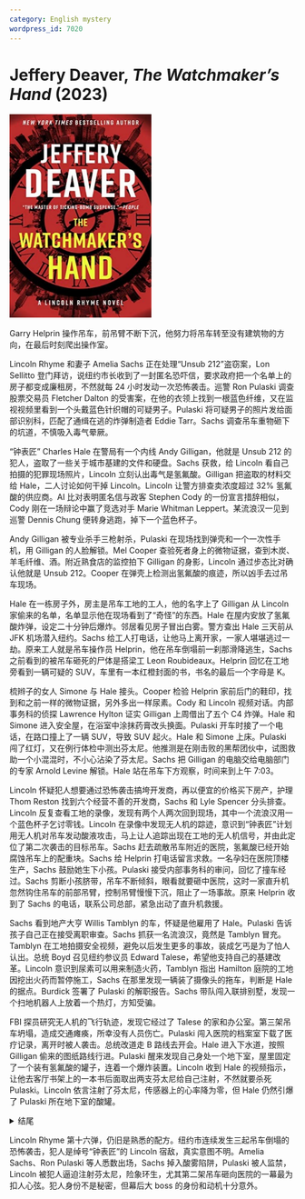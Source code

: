 ```yaml
---
category: English mystery
wordpress_id: 7020
---
```


# Jeffery Deaver, <i>The Watchmaker’s Hand</i> (2023)

<img src=images/2023_cover.jpg width=250/>

Garry Helprin 操作吊车，前吊臂不断下沉，他努力将吊车转至没有建筑物的方向，在最后时刻爬出操作室。

Lincoln Rhyme 和妻子 Amelia Sachs 正在处理“Unsub 212”盗窃案，Lon Sellitto 登门拜访，说纽约市长收到了一封匿名恐吓信，要求政府把一个名单上的房子都变成廉租房，不然就每 24 小时发动一次恐怖袭击。巡警 Ron Pulaski 调查股票交易员 Fletcher Dalton 的受害案，在他的衣领上找到一根蓝色纤维，又在监视视频里看到一个头戴蓝色针织帽的可疑男子。Pulaski 将可疑男子的照片发给面部识别科，匹配了通缉在逃的炸弹制造者 Eddie Tarr。Sachs 调查吊车重物砸下的坑道，不慎吸入毒气晕厥。

“钟表匠” Charles Hale 在警局有一个内线 Andy Gilligan，他就是 Unsub 212 的犯人，盗取了一些关于城市基建的文件和硬盘。Sachs 获救，给 Lincoln 看自己拍摄的犯罪现场照片，Lincoln 立刻认出毒气是氢氟酸。Gilligan 把盗取的材料交给 Hale，二人讨论如何干掉 Lincoln。Lincoln 让警方排查卖浓度超过 32% 氢氟酸的供应商。AI 比对表明匿名信与政客 Stephen Cody 的一份宣言措辞相似，Cody 刚在一场辩论中赢了竞选对手 Marie Whitman Leppert。某流浪汉一见到巡警 Dennis Chung 便转身逃跑，掉下一个蓝色杯子。

Andy Gilligan 被专业杀手三枪射杀，Pulaski 在现场找到弹壳和一个一次性手机，用 Gilligan 的人脸解锁。Mel Cooper 查验死者身上的微物证据，查到木炭、羊毛纤维、酒。附近熟食店的监控拍下 Gilligan 的身影，Lincoln 通过步态比对确认他就是 Unsub 212。Cooper 在弹壳上检测出氢氟酸的痕迹，所以凶手去过吊车现场。

Hale 在一栋房子外，房主是吊车工地的工人，他的名字上了 Gilligan 从 Lincoln 家偷来的名单，名单显示他在现场看到了“奇怪”的东西。Hale 在屋内安放了氢氟酸炸弹，设定二十分钟后爆炸。邻居看见房子冒出白雾。警方查出 Hale 三天前从 JFK 机场潜入纽约。Sachs 给工人打电话，让他马上离开家，一家人堪堪逃过一劫。原来工人就是吊车操作员 Helprin，他在吊车倒塌前一刹那滑降逃生，Sachs 之前看到的被吊车砸死的尸体是搭梁工 Leon Roubideaux。Helprin 回忆在工地旁看到一辆可疑的 SUV，车里有一本红橙封面的书，书名的最后一个字母是 K。

梳辫子的女人 Simone 与 Hale 接头。Cooper 检验 Helprin 家前后门的鞋印，找到和之前一样的微物证据，另外多出一样尿素。Cody 和 Lincoln 视频对话。内部事务科的侦探 Lawrence Hylton 证实 Gilligan 上周借出了五个 C4 炸弹。Hale 和 Simone 进入安全屋，在浴室中涂抹药膏改头换面。Pulaski 开车时接了一个电话，在路口撞上了一辆 SUV，导致 SUV 起火。Hale 和 Simone 上床。Pulaski 闯了红灯，又在例行体检中测出芬太尼。他推测是在刚击败的黑帮团伙中，试图救助一个小混混时，不小心沾染了芬太尼。Sachs 把 Gilligan 的电脑交给电脑部门的专家 Arnold Levine 解锁。Hale 站在吊车下方观察，时间来到上午 7:03。

Lincoln 怀疑犯人想要通过恐怖袭击搞垮开发商，再以便宜的价格买下房产，护理 Thom Reston 找到六个经营不善的开发商，Sachs 和 Lyle Spencer 分头排查。Lincoln 反复查看工地的录像，发现有两个人两次回到现场，其中一个流浪汉用一个蓝色杯子乞讨零钱。Lincoln 在录像中发现无人机的踪迹，意识到“钟表匠”计划用无人机对吊车发动酸液攻击，马上让人追踪出现在工地的无人机信号，并由此定位了第二次袭击的目标吊车。Sachs 赶去疏散吊车附近的医院，氢氟酸已经开始腐蚀吊车上的配重块。Sachs 给 Helprin 打电话留言求救。一名孕妇在医院顶楼生产，Sachs 鼓励她生下小孩。Pulaski 接受内部事务科的审问，回忆了撞车经过。Sachs 剪断小孩脐带，吊车不断倾斜，眼看就要砸中医院，这时一家直升机忽然钩住吊车的前部吊臂，控制吊臂慢慢下沉，阻止了一场事故。原来 Helprin 收到了 Sachs 的电话，联系公司总部，紧急出动了直升机救援。

Sachs 看到地产大亨 Willis Tamblyn 的车，怀疑是他雇用了 Hale。Pulaski 告诉孩子自己正在接受离职审查。Sachs 抓获一名流浪汉，竟然是 Tamblyn 冒充。Tamblyn 在工地拍摄安全视频，避免以后发生更多的事故，装成乞丐是为了怕人认出。总统 Boyd 召见纽约参议员 Edward Talese，希望他支持自己的基建改革。Lincoln 意识到尿素可以用来制造火药，Tamblyn 指出 Hamilton 庭院的工地因挖出火药而暂停施工，Sachs 在那里发现一辆装了摄像头的拖车，判断是 Hale 的据点。Burdick 签署了 Pulaski 的解职报告。Sachs 带队闯入联排别墅，发现一个扫地机器人上放着一个热灯，方知受骗。

FBI 探员研究无人机的飞行轨迹，发现它经过了 Talese 的家和办公室。第三架吊车坍塌，造成交通瘫痪，所幸没有人员伤亡。Pulaski 闯入医院的档案室下载了医疗记录，离开时被人袭击。总统改道走 B 路线去开会。Hale 进入下水道，按照 Gilligan 偷来的图纸路线行进。Pulaski 醒来发现自己身处一个地下室，屋里固定了一个装有氢氟酸的罐子，连着一个爆炸装置。Lincoln 收到 Hale 的视频指示，让他去客厅书架上的一本书后面取出两支芬太尼给自己注射，不然就要杀死 Pulaski。Lincoln 依言注射了芬太尼，传感器上的心率降为零，但 Hale 仍然引爆了 Pulaski 所在地下室的酸罐。

<details><summary>结尾</summary>
Pulaski 鞋子里装了追踪器，醒来后十分钟就被警方解救。Lincoln 提前在书架后面找到了注射器，把里面的芬太尼换成了蒸馏水。Hale 杀死 Gilligan 并留下一台他的电脑，然后化装为电脑专家 Arnold Levine 联系 Sachs，获取搜查令进入地下服务器中心。Gilligan 交代动机是为了用病毒修改网络时间，攻击银行账户，盗取资金。Hale 放倒第三台吊车，假装刺杀总统，是为了造成网络堵塞，方便攻击。Hale 车里的书是《纽约的鸟》。Lincoln 和 Hale 单独会面，Andy Gilligan 的兄弟 Mick 将 Hale 远程狙杀。

Pulaski 揪出车祸 SUV 的乘客 Natalia Baskov、Aaron Stahl，他们听从 Hale 的指示，用遥控器切换了路口的红绿灯。Aaron 长期吸毒，设法让芬太尼沾到了 Pulaski 的皮肤上。Burdick 收了 Tarr 的黑钱，和 Gilligan 串通一气，也被 Pulaski 揭发。FBI 逮捕了 Tarr。Lincoln 刊登 Hale 的讣告，希望吸引 Simone 来参加 Hale 的葬礼，但 Simone 设计让警察暴露，化装成女警在 Hale 的墓碑上留了一首爱情诗和一个时钟零件。网上流传 Cody 的邮件，赞美了对总统的暗杀行动，导致 Cody 声望大跌。

雇佣 Hale 的人是 Marie Leppert，她让 Hale 入侵服务器中心，目的是篡改 Cody 的邮件，以便在竞选中获胜。
</details>

Lincoln Rhyme 第十六弹，仍旧是熟悉的配方。纽约市连续发生三起吊车倒塌的恐怖袭击，犯人是绰号“钟表匠”的 Lincoln 宿敌，真实意图不明。Amelia Sachs、Ron Pulaski 等人悉数出场，Sachs 掉入酸雾陷阱，Pulaski 被人监禁，Lincoln 被犯人逼迫注射芬太尼，险象环生，尤其第二架吊车砸向医院的一幕最为扣人心弦。犯人身份不是秘密，但幕后大 boss 的身份和动机十分意外。